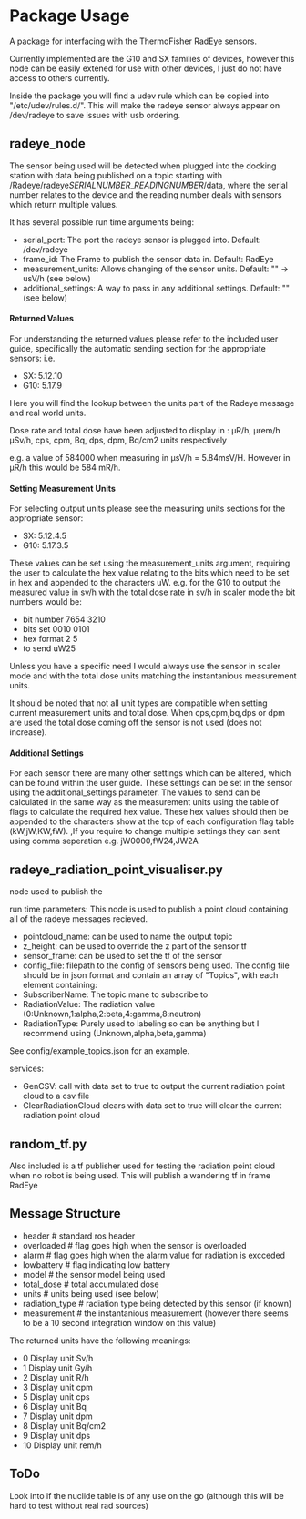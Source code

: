 # Package Usage

A package for interfacing with the ThermoFisher RadEye sensors.

Currently implemented are the G10 and SX families of devices, however this node can be easily extened for use with other devices, I just do not have access to others currently. 

Inside the package you will find a udev rule which can be copied into "/etc/udev/rules.d/". This will make the radeye sensor always appear on /dev/radeye to save issues with usb ordering.

## radeye_node

The sensor being used will be detected when plugged into the docking station with data being published on a topic starting with /Radeye/radeye*SERIALNUMBER*_*READINGNUMBER*/data, where the serial number relates to the device and the reading number deals with sensors which return multiple values. 

It has several possible run time arguments being:
* serial_port: The port the radeye sensor is plugged into. Default: /dev/radeye
* frame_id: The Frame to publish the sensor data in. Default: RadEye
* measurement_units: Allows changing of the sensor units. Default: "" -> usV/h (see below)
* additional_settings: A way to pass in any additional settings. Default: "" (see below)
 

#### Returned Values

For understanding the returned values please refer to the included user guide, specifically the automatic sending section for the appropriate sensors: 
i.e. 
* SX:  5.12.10
* G10: 5.17.9

Here you will find the lookup between the units part of the Radeye message and real world units.

Dose rate and total dose have been adjusted to display in :
μR/h, μrem/h μSv/h, cps, cpm, Bq, dps, dpm, Bq/cm2 units respectively

e.g. a value of 584000 when measuring in μsV/h = 5.84msV/H. However in μR/h this would be 584 mR/h.

#### Setting Measurement Units

For selecting output units please see the measuring units sections for the appropriate sensor:

* SX:  5.12.4.5
* G10: 5.17.3.5

These values can be set using the measurement_units argument, requiring the user to calculate the hex value relating to the bits which need to be set in hex and appended to the characters uW. e.g. 
for the G10 to output the measured value in sv/h with the total dose rate in sv/h in scaler mode the bit numbers would be:

* bit number 7654 3210
* bits set   0010 0101
* hex format    2    5
* to send         uW25

Unless you have a specific need I would always use the sensor in scaler mode and with the total dose units matching the instantanious measurement units.

It should be noted that not all unit types are compatible when setting current measurement units and total dose. When cps,cpm,bq,dps or dpm are used the total dose coming off the sensor is not used (does not increase).

#### Additional Settings

For each sensor there are many other settings which can be altered, which can be found within the user guide. These settings can be set in the sensor using the additional_settings parameter. The values to send can be calculated in the same way as the measurement units using the table of flags to calculate the required hex value. These hex values should then be appended to the characters show at the top of each configuration flag table (kW,jW,KW,fW). ,If you require to change multiple settings they can sent using comma seperation e.g. jW0000,fW24,JW2A

## radeye_radiation_point_visualiser.py

node used to publish the 

run time parameters:
This node is used to publish a point cloud containing all of the radeye messages recieved. 
* pointcloud_name: can be used to name the output topic
* z_height: can be used to override the z part of the sensor tf 
* sensor_frame: can be used to set the tf of the sensor
* config_file: filepath to the config of sensors being used. The config file should be in json format and contain an array of "Topics", with each element containing:
* SubscriberName: The topic mane to subscribe to
* RadiationValue: The radiation value (0:Unknown,1:alpha,2:beta,4:gamma,8:neutron)
* RadiationType: Purely used to labeling so can be anything but I recommend using (Unknown,alpha,beta,gamma)

See config/example_topics.json for an example.

services:
* GenCSV: call with data set to true to output the current radiation point cloud to a csv file
* ClearRadiationCloud clears with data set to true will clear the current radiation point cloud

## random_tf.py

Also included is a tf publisher used for testing the radiation point cloud when no robot is being used.
This will publish a wandering tf in frame RadEye
## Message Structure

* header   # standard ros header
* overloaded # flag goes high when the sensor is overloaded
* alarm  # flag goes high when the alarm value for radiation is excceded 
* lowbattery # flag indicating low battery
* model # the sensor model being used 
* total_dose # total accumulated dose 
* units # units being used (see below)
* radiation_type # radiation type being detected by this sensor (if known)
* measurement # the instantanious measurement (however there seems to be a 10 second integration window on this value)

The returned units have the following meanings:
* 0 Display unit Sv/h
* 1 Display unit Gy/h
* 2 Display unit R/h
* 3 Display unit cpm
* 5 Display unit cps
* 6 Display unit Bq
* 7 Display unit dpm 
* 8 Display unit Bq/cm2
* 9 Display unit dps
* 10 Display unit rem/h

## ToDo

Look into if the nuclide table is of any use on the go (although this will be hard to test without real rad sources)

